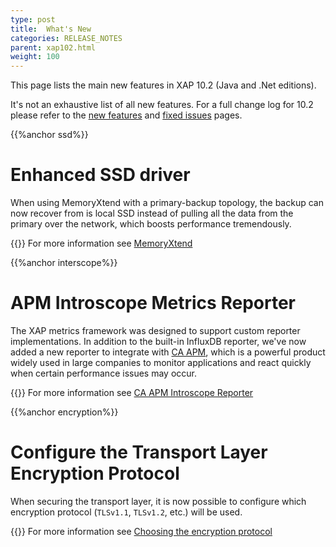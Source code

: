 ```yaml
---
type: post
title:  What's New
categories: RELEASE_NOTES
parent: xap102.html
weight: 100
---
```


This page lists the main new features in XAP 10.2 (Java and .Net editions).


It's not an exhaustive list of all new features. For a full change log for 10.2 please refer to the [new features](./102new-features.html) and [fixed issues](./102fixed-issues.html) pages.

{{%anchor ssd%}}

# Enhanced SSD driver

When using MemoryXtend with a primary-backup topology, the backup can now recover from is local SSD instead of pulling all the data from the primary over the network, which boosts performance tremendously.

{{<infosign>}} For more information see [MemoryXtend](/xap102adm/memoryxtend-ssd-overview.html)

{{%anchor interscope%}}

# APM Introscope Metrics Reporter

The XAP metrics framework was designed to support custom reporter implementations. In addition to the built-in InfluxDB reporter, we've now added a new reporter to integrate with [CA APM](http://www.ca.com/us/products/application-performance-management.aspx), which is a powerful product widely used in large companies to monitor applications and react quickly when certain performance issues may occur. 

{{<infosign>}} For more information see [CA APM Introscope Reporter](/xap102adm/ca-apm-introscope-reporter.html)

{{%anchor encryption%}}

# Configure the Transport Layer Encryption Protocol

When securing the transport layer, it is now possible to configure which encryption protocol (`TLSv1.1`, `TLSv1.2`, etc.) will be used.

{{<infosign>}} For more information see [Choosing the encryption protocol](/xap102sec/securing-the-transport-layer-using-ssl.html#choosing-the-encryption-protocol.html)
